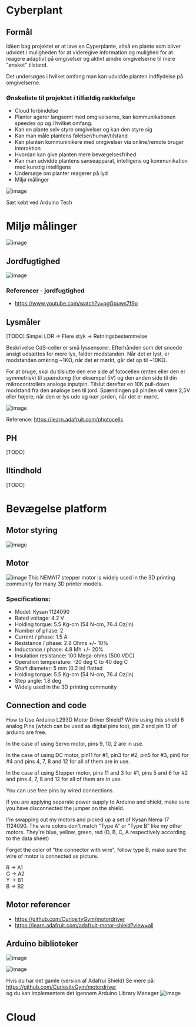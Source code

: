 # Cyberplant

## Formål
Idéen bag projektet er at lave en Cyperplante, altså en plante som bliver udvidet i muligheden for at videregive information og mulighed for at reagere adaptivt på omgivelser og aktivt ændre omgivelserne til mere "ønsket" tilstand.

Det undersøges i hvilket omfang man kan udvidde planten indflydelse på omgivelserne.

### Ønskeliste til projektet i tilfældig rækkefølge
* Cloud forbindelse
* Planter agerer langsomt med omgivelserne, kan kommunikationen speedes op og i hvilket omfang.
* Kan en plante selv styre omgivelser og kan den styre sig
* Kan man måle plantens følelser/humør/tilstand
* Kan planten kommuninikere med omgivelser via online/remote bruger interaktion
* Hvordan kan give planten mere bevægelsesfrihed
* Kan man udvidde plantens sanseapparat, intelligens og kommunikation med kunstig intelligens
* Undersøge om planter reagerer på lyd
* Miljø målinger

![image](https://user-images.githubusercontent.com/44589560/200331914-e9e358de-bee5-4d37-8097-b0f0e45fc8b9.png)

Sæt købt ved Arduino Tech

# Miljø målinger
![image](https://user-images.githubusercontent.com/44589560/200537674-326a1ffe-a5b2-4fe5-9cb8-610e46ef8117.png)

## Jordfugtighed
![image](https://user-images.githubusercontent.com/44589560/200332295-60ffcc1e-b3e0-44a1-9745-a2285323bc2b.png)

### Referencer - jordfugtighed
* https://www.youtube.com/watch?v=pgGpuws7f9o


## Lysmåler
[TODO] Simpel LDR -> Flere styk -> Retningsbestemmelse

Beskrivelse
CdS-celler er små lyssensorer. Efterhånden som det snoede ansigt udsættes for mere lys, falder modstanden. Når det er lyst, er modstanden omkring ~1KΩ, når det er mørkt, går det op til ~10KΩ.

For at bruge, skal du tilslutte den ene side af fotocellen (enten eller den er symmetrisk) til spændomg (for eksempel 5V) og den anden side til din mikrocontrollers analoge inputpin. Tilslut derefter en 10K pull-down modstand fra den analoge ben til jord. Spændingen på pinden vil være 2,5V eller højere, når den er lys ude og nær jorden, når det er mørkt.

![image](https://user-images.githubusercontent.com/44589560/200553497-223deff9-4369-4d50-ab43-994e0d011bae.png)

Reference:
https://learn.adafruit.com/photocells
## PH
[TODO]

## Iltindhold
[TODO]

# Bevægelse platform
## Motor styring
![image](https://user-images.githubusercontent.com/44589560/200569812-3a481e91-7a62-4b0c-b3c1-e902881bf287.png)

## Motor
![image](https://user-images.githubusercontent.com/44589560/200572280-a37de2d5-c9ac-422d-91d8-33649d36948a.png)
This NEMA17 stepper motor is widely used in the 3D printing community for many 3D printer models.

### Specifications:

* Model: Kysan 1124090
* Rated voltage: 4.2 V
* Holding torque: 5.5 Kg-cm (54 N-cm, 76.4 Oz/in)
* Number of phase: 2
* Current / phase: 1.5 A
* Resistance / phase: 2.8 Ohms +/- 10%
* Inductance / phase: 4.8 Mh +/- 20%
* Insulation resistance: 100 Mega-ohms (500 VDC)
* Operation temperature: -20 deg C to 40 deg C
* Shaft diameter: 5 mm (0.2 in) flatted
* Holding torque: 5.5 Kg-cm (54 N-cm, 76.4 Oz/in)
* Step angle: 1.8 deg
* Widely used in the 3D printing community

## Connection and code
How to Use Arduino L293D Motor Driver Shield?
While using this shield 6 analog Pins (which can be used as digital pins too), pin 2 and pin 13 of arduino are free.

In the case of using Servo motor, pins 9, 10, 2 are in use.

In the case of using DC motor, pin11 for #1, pin3 for #2, pin5 for #3, pin6 for #4 and pins 4, 7, 8 and 12 for all of them are in use.

In the case of using Stepper motor, pins 11 and 3 for #1, pins 5 and 6 for #2 and pins 4, 7, 8 and 12 for all of them are in use.

You can use free pins by wired connections.

If you are applying separate power supply to Arduino and shield, make sure you have disconnected the jumper on the shield.

I'm swapping out my motors and picked up a set of Kysan Nema 17 1124090. The wire colors don't match "Type A” or "Type B" like my other motors. They're blue, yellow, green, red (D, B, C, A respectively according to the data sheet)

Forget the color of "the connector with wire", follow type B, make sure the wire of motor is connected as picture.

R -> A1<br />
G -> A2<br />
Y -> B1<br />
B -> B2

## Motor referencer
* https://github.com/CuriosityGym/motordriver
* https://learn.adafruit.com/adafruit-motor-shield?view=all

## Arduino biblioteker
![image](https://user-images.githubusercontent.com/44589560/200571845-7e60d7ff-b958-4db7-8c88-9cf098134d10.png)

![image](https://user-images.githubusercontent.com/44589560/200571927-0f8476b4-6e81-44c9-b525-2a3624d343a6.png)

Hvis du har det gamle (version af Adafrui Shield)
Se mere på: https://github.com/CuriosityGym/motordriver<br />
og du kan implementere det igennem Arduino Library Manager
![image](https://user-images.githubusercontent.com/44589560/200578076-ff5cf16a-4972-4715-a208-dfc08436f4ab.png)


# Cloud
